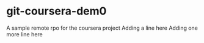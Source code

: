 # git-coursera-dem0
A sample remote rpo for the coursera project
Adding a line here
Adding one more line here
